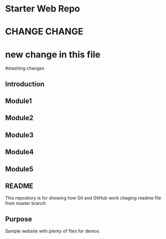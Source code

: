# Starter Web Repo
# CHANGE CHANGE
# new change in this file
#stashing changes
## Introduction
## Module1
## Module2
## Module3
## Module4
## Module5
## README
This repository is for showing how Git and GitHub work
chaging readme file from master branch

## Purpose

Sample website with plenty of files for demos

